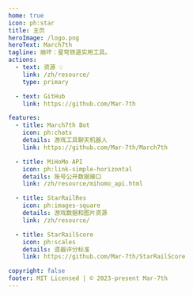 ```yaml
---
home: true
icon: ph:star
title: 主页
heroImage: /logo.png
heroText: March7th
tagline: 崩坏：星穹铁道实用工具。
actions:
  - text: 资源 💡
    link: /zh/resource/
    type: primary

  - text: GitHub
    link: https://github.com/Mar-7th

features:
  - title: March7th Bot
    icon: ph:chats
    details: 游戏工具聊天机器人
    link: https://github.com/Mar-7th/March7th

  - title: MiHoMo API
    icon: ph:link-simple-horizontal
    details: 账号公开数据接口
    link: /zh/resource/mihomo_api.html

  - title: StarRailRes
    icon: ph:images-square
    details: 游戏数据和图片资源
    link: /zh/resource/

  - title: StarRailScore
    icon: ph:scales
    details: 遗器评分标准
    link: https://github.com/Mar-7th/StarRailScore

copyright: false
footer: MIT Licensed | © 2023-present Mar-7th
---
```

